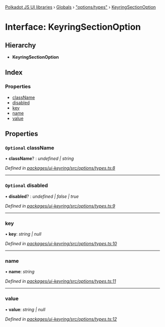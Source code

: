 [Polkadot JS UI libraries](../README.md) › [Globals](../globals.md) › ["options/types"](../modules/_options_types_.md) › [KeyringSectionOption](_options_types_.keyringsectionoption.md)

# Interface: KeyringSectionOption

## Hierarchy

* **KeyringSectionOption**

## Index

### Properties

* [className](_options_types_.keyringsectionoption.md#optional-classname)
* [disabled](_options_types_.keyringsectionoption.md#optional-disabled)
* [key](_options_types_.keyringsectionoption.md#key)
* [name](_options_types_.keyringsectionoption.md#name)
* [value](_options_types_.keyringsectionoption.md#value)

## Properties

### `Optional` className

• **className**? : *undefined | string*

*Defined in [packages/ui-keyring/src/options/types.ts:8](https://github.com/polkadot-js/ui/blob/5e86263f/packages/ui-keyring/src/options/types.ts#L8)*

___

### `Optional` disabled

• **disabled**? : *undefined | false | true*

*Defined in [packages/ui-keyring/src/options/types.ts:9](https://github.com/polkadot-js/ui/blob/5e86263f/packages/ui-keyring/src/options/types.ts#L9)*

___

###  key

• **key**: *string | null*

*Defined in [packages/ui-keyring/src/options/types.ts:10](https://github.com/polkadot-js/ui/blob/5e86263f/packages/ui-keyring/src/options/types.ts#L10)*

___

###  name

• **name**: *string*

*Defined in [packages/ui-keyring/src/options/types.ts:11](https://github.com/polkadot-js/ui/blob/5e86263f/packages/ui-keyring/src/options/types.ts#L11)*

___

###  value

• **value**: *string | null*

*Defined in [packages/ui-keyring/src/options/types.ts:12](https://github.com/polkadot-js/ui/blob/5e86263f/packages/ui-keyring/src/options/types.ts#L12)*
